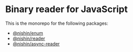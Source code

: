 # Binary reader for JavaScript

This is the monorepo for the following packages:

- [@nishin/enum](packages/enum)
- [@nishin/reader](packages/reader)
- [@nishin/async-reader](packages/async-reader)
